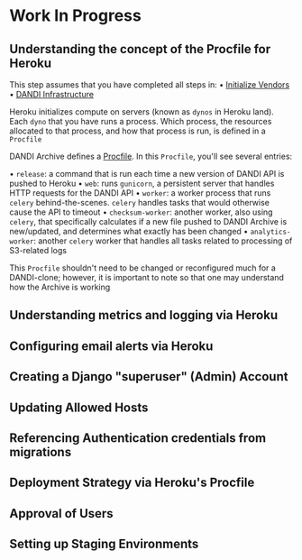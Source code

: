 # Work In Progress

## Understanding the concept of the Procfile for Heroku

This step assumes that you have completed all steps in: 
• [Initialize Vendors](../60_initialize_vendors)
• [DANDI Infrastructure](../63_dandi_infrastructure)

Heroku initializes compute on servers (known as `dynos` in Heroku land). Each `dyno` that you have runs a process.
Which process, the resources allocated to that process, and how that process is run, is defined in a `Procfile`

DANDI Archive defines a [Procfile](https://github.com/dandi/dandi-archive/blob/master/Procfile). In this `Procfile`,
you'll see several entries:

• `release`: a command that is run each time a new version of DANDI API is pushed to Heroku
• `web`: runs `gunicorn`, a persistent server that handles HTTP requests for the DANDI API
• `worker`: a worker process that runs `celery` behind-the-scenes. `celery` handles tasks that would otherwise cause the API to timeout
• `checksum-worker`: another worker, also using `celery`, that specifically calculates if a new file pushed to DANDI Archive is new/updated, and determines what exactly has been changed
• `analytics-worker`: another `celery` worker that handles all tasks related to processing of S3-related logs

This `Procfile` shouldn't need to be changed or reconfigured much for a DANDI-clone; however, it is important to note so that one may understand how the Archive is working

## Understanding metrics and logging via Heroku

## Configuring email alerts via Heroku

## Creating a Django "superuser" (Admin) Account

## Updating Allowed Hosts

## Referencing Authentication credentials from migrations

## Deployment Strategy via Heroku's Procfile

## Approval of Users

## Setting up Staging Environments